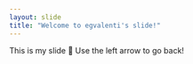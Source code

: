 ```yaml
---
layout: slide
title: "Welcome to egvalenti's slide!"
---
```

This is my slide :tada:
Use the left arrow to go back!
